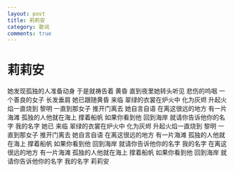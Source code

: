 ```yaml
---
layout: post
title: 莉莉安
category: 歌词
comments: true
---
```


# 莉莉安
她发现孤独的人准备动身 
于是就祷告着 黄昏 
直到夜里她转头听见 
悲伤的呜咽 
一个善良的女子 长发垂肩 
她已跟随黄昏 来临 
翠绿的衣裳在炉火中 化为灰烬 
升起火焰一直烧到 黎明 
一直到那女子 推开门离去 
她自言自语 
在离这很远的地方 有一片海滩 
孤独的人他就在海上 撑着船帆 
如果你看到他 回到海岸 
就请你告诉他你的名字 我的名字 
她已 来临 
翠绿的衣裳在炉火中 化为灰烬 
升起火焰一直烧到 黎明 
一直到那女子 推开门离去 
她自言自语 
在离这很远的地方 有一片海滩 
孤独的人他就在海上 撑着船帆 
如果你看到他 回到海岸 
就请你告诉他你的名字 我的名字 
在离这很远的地方 有一片海滩 
孤独的人他就在海上 撑着船帆 
如果你看到他 回到海岸 
就请你告诉他你的名字 我的名字 
莉莉安 

